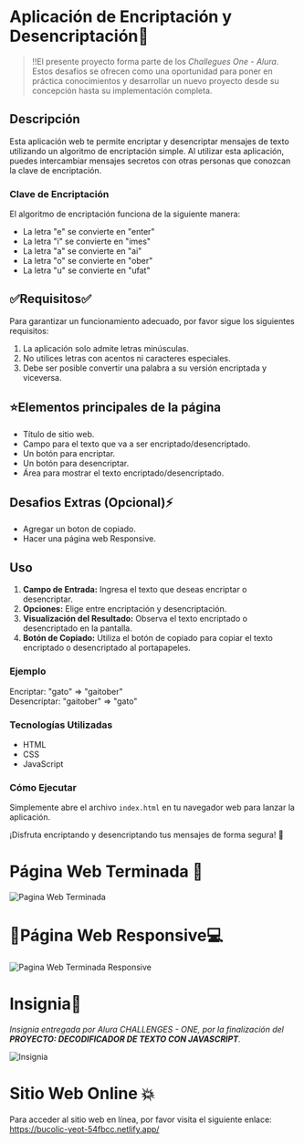 # Aplicación de Encriptación y Desencriptación🔏​

>‼️El presente proyecto forma parte de los <em>Challegues One - Alura</em>. Estos desafíos se ofrecen como una oportunidad para poner en práctica conocimientos y desarrollar un nuevo proyecto desde su concepción hasta su implementación completa.

## Descripción

<p>Esta aplicación web te permite encriptar y desencriptar mensajes de texto utilizando un algoritmo de encriptación simple. Al utilizar esta aplicación, puedes intercambiar mensajes secretos con otras personas que conozcan la clave de encriptación.</p>

### Clave de Encriptación</h3>

<p>El algoritmo de encriptación funciona de la siguiente manera:</p>

  * La letra "e" se convierte en "enter"
  * La letra "i" se convierte en "imes"
  * La letra "a" se convierte en "ai"
  * La letra "o" se convierte en "ober"
  * La letra "u" se convierte en "ufat"

## ✅Requisitos✅

<p>Para garantizar un funcionamiento adecuado, por favor sigue los siguientes requisitos:</p>

  1. La aplicación solo admite letras minúsculas.
  2. No utilices letras con acentos ni caracteres especiales.
  3. Debe ser posible convertir una palabra a su versión encriptada y viceversa.


## ⭐Elementos principales de la página

  * Título de sitio web.
  * Campo para el texto que va a ser encriptado/desencriptado.
  * Un botón para encriptar.
  * Un botón para desencriptar.
  * Área para mostrar el texto encriptado/desencriptado.

## Desafios Extras (Opcional)⚡

  * Agregar un boton de copiado.
  * Hacer una página web Responsive.

## Uso

  1. <strong>Campo de Entrada:</strong> Ingresa el texto que deseas encriptar o desencriptar.
  2. <strong>Opciones:</strong> Elige entre encriptación y desencriptación.
  3. <strong>Visualización del Resultado:</strong> Observa el texto encriptado o desencriptado en la pantalla.
  4. <strong>Botón de Copiado:</strong> Utiliza el botón de copiado para copiar el texto encriptado o desencriptado al portapapeles.

### Ejemplo

<p>Encriptar: "gato" => "gaitober"<br>
Desencriptar: "gaitober" => "gato"</p>

### Tecnologías Utilizadas

  * HTML
  * CSS
  * JavaScript

### Cómo Ejecutar

<p>Simplemente abre el archivo <code>index.html</code> en tu navegador web para lanzar la aplicación.</p>

<p>¡Disfruta encriptando y desencriptando tus mensajes de forma segura! 🎉</p>

# Página Web Terminada 💯
![Pagina Web Terminada](https://github.com/ValenciaTatiana/Text-Encryption-and-Decryption/assets/157426277/5b5a243b-086a-4354-9ce1-742e8e4244f2)

# 📲Página Web Responsive💻
![Pagina Web Terminada Responsive](https://github.com/ValenciaTatiana/Text-Encryption-and-Decryption/assets/157426277/1ed2d289-57c7-49ea-ac19-350404b9c7ba)

# Insignia🏅
_Insignia entregada por Alura CHALLENGES - ONE, por la finalización del **PROYECTO: DECODIFICADOR DE TEXTO CON JAVASCRIPT**._

![Insignia](https://github.com/ValenciaTatiana/Text-Encryption-and-Decryption/assets/157426277/95c68e4e-e372-4a17-b28c-3579a982bfbb)

# Sitio Web Online 💥
Para acceder al sitio web en línea, por favor visita el siguiente enlace: https://bucolic-yeot-54fbcc.netlify.app/
